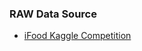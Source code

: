 ### RAW Data Source  

+ [iFood Kaggle Competition](https://www.kaggle.com/datasets/jackdaoud/marketing-data)
